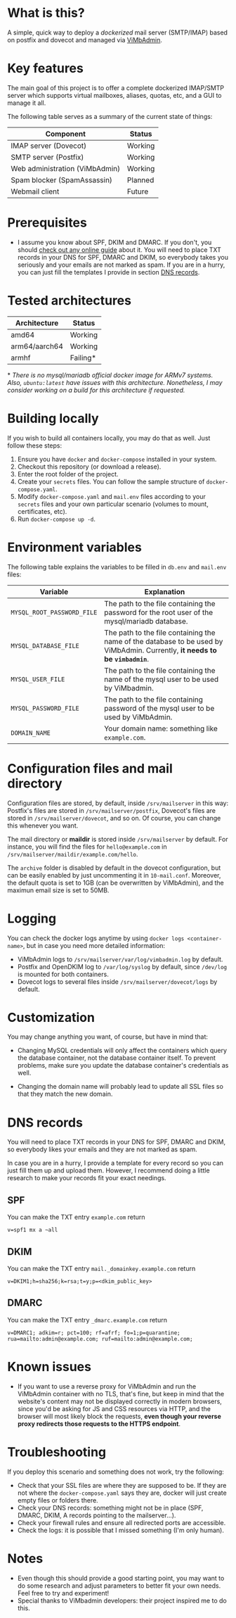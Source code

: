 # What is this?

A simple, quick way to deploy a *dockerized* mail server (SMTP/IMAP) based on postfix and dovecot and managed via [ViMbAdmin](https://www.vimbadmin.net/).

# Key features

The main goal of this project is to offer a complete dockerized IMAP/SMTP server which supports virtual mailboxes, aliases, quotas, etc, and a GUI to manage it all.

The following table serves as a summary of the current state of things:

| Component | Status |
|-|-|
| IMAP server (Dovecot) | Working |
| SMTP server (Postfix) | Working |
| Web administration (ViMbAdmin) | Working |
| Spam blocker (SpamAssassin) | Planned |
| Webmail client | Future |

# Prerequisites

- I assume you know about SPF, DKIM and DMARC. If you don't, you should [check out any online guide](https://www.esecurityplanet.com/applications/how-to-set-up-and-implement-dmarc-email-security/) about it. You will need to place TXT records in your DNS for SPF, DMARC and DKIM, so everybody takes you seriously and your emails are not marked as spam. If you are in a hurry, you can just fill the templates I provide in section [DNS records](#DNS-records).

# Tested architectures

| Architecture | Status |
|-|-|
| amd64 | Working |
| arm64/aarch64 | Working |
| armhf | Failing* |

\* *There is no mysql/mariadb official docker image for ARMv7 systems. Also, `ubuntu:latest` have issues with this architecture. Nonetheless, I may consider working on a build for this architecture if requested.*

# Building locally

If you wish to build all containers locally, you may do that as well. Just follow these steps:

1. Ensure you have `docker` and `docker-compose` installed in your system.
2. Checkout this repository (or download a release).
3. Enter the root folder of the project.
4. Create your `secrets` files. You can follow the sample structure of `docker-compose.yaml`.
5. Modify `docker-compose.yaml` and `mail.env` files according to your `secrets` files and your own particular scenario (volumes to mount, certificates, etc).
6. Run `docker-compose up -d`.

# Environment variables

The following table explains the variables to be filled in `db.env` and `mail.env` files:

| Variable | Explanation |
|-|-|
| `MYSQL_ROOT_PASSWORD_FILE` | The path to the file containing the password for the root user of the mysql/mariadb database. |
| `MYSQL_DATABASE_FILE` | The path to the file containing the name of the database to be used by ViMbAdmin. Currently, **it needs to be `vimbadmin`**. |
| `MYSQL_USER_FILE` | The path to the file containing the name of the mysql user to be used by ViMbadmin. |
| `MYSQL_PASSWORD_FILE` | The path to the file containing password of the mysql user to be used by ViMbAdmin. |
| `DOMAIN_NAME` | Your domain name: something like `example.com`. |

# Configuration files and mail directory

Configuration files are stored, by default, inside `/srv/mailserver` in this way: Postfix's files are stored in `/srv/mailserver/postfix`, Dovecot's files are stored in `/srv/mailserver/dovecot`, and so on. Of course, you can change this whenever you want.

The mail directory or **maildir** is stored inside `/srv/mailserver` by default. For instance, you will find the files for `hello@example.com` in `/srv/mailserver/maildir/example.com/hello`.

The `archive` folder is disabled by default in the dovecot configuration, but can be easily enabled by just uncommenting it in `10-mail.conf`. Moreover, the default quota is set to 1GB (can be overwritten by ViMbAdmin), and the maximun email size is set to 50MB.

# Logging

You can check the docker logs anytime by using `docker logs <container-name>`, but in case you need more detailed information:

- ViMbAdmin logs to `/srv/mailserver/var/log/vimbadmin.log` by default.
- Postfix and OpenDKIM log to `/var/log/syslog` by default, since `/dev/log` is mounted for both containers.
- Dovecot logs to several files inside `/srv/mailserver/dovecot/logs` by default.

# Customization

You may change anything you want, of course, but have in mind that:

- Changing MySQL credentials will only affect the containers which query the database container, not the database container itself. To prevent problems, make sure you update the database container's credentials as well.

- Changing the domain name will probably lead to update all SSL files so that they match the new domain.

# DNS records

You will need to place TXT records in your DNS for SPF, DMARC and DKIM, so everybody likes your emails and they are not marked as spam. 

In case you are in a hurry, I provide a template for every record so you can just fill them up and upload them. However, I recommend doing a little research to make your records fit your exact needings.

## SPF

You can make the TXT entry `example.com` return

```
v=spf1 mx a ~all
```

## DKIM

You can make the TXT entry `mail._domainkey.example.com` return

```
v=DKIM1;h=sha256;k=rsa;t=y;p=<dkim_public_key>
```

## DMARC

You can make the TXT entry `_dmarc.example.com` return

```
v=DMARC1; adkim=r; pct=100; rf=afrf; fo=1;p=quarantine; rua=mailto:admin@example.com; ruf=mailto:admin@example.com;
```

# Known issues

- If you want to use a reverse proxy for ViMbAdmin and run the ViMbAdmin container with no TLS, that's fine, but keep in mind that the website's content may not be displayed correctly in modern browsers, since you'd be asking for JS and CSS resources via HTTP, and the browser will most likely block the requests, **even though your reverse proxy redirects those requests to the HTTPS endpoint**.

# Troubleshooting

If you deploy this scenario and something does not work, try the following:

- Check that your SSL files are where they are supposed to be. If they are not where the `docker-compose.yaml` says they are, docker will just create empty files or folders there.
- Check your DNS records: something might not be in place (SPF, DMARC, DKIM, A records pointing to the mailserver...).
- Check your firewall rules and ensure all redirected ports are accessible.
- Check the logs: it is possible that I missed something (I'm only human).

# Notes

- Even though this should provide a good starting point, you may want to do some research and adjust parameters to better fit your own needs. Feel free to try and experiment!
- Special thanks to ViMbadmin developers: their project inspired me to do this.
